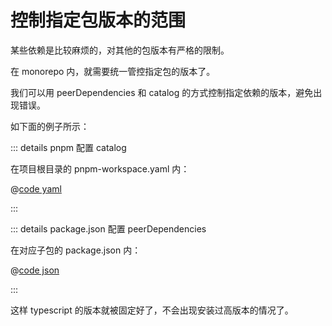 # 控制指定包版本的范围

某些依赖是比较麻烦的，对其他的包版本有严格的限制。

在 monorepo 内，就需要统一管控指定包的版本了。

我们可以用 peerDependencies 和 catalog 的方式控制指定依赖的版本，避免出现错误。

如下面的例子所示：

::: details pnpm 配置 catalog

在项目根目录的 pnpm-workspace.yaml 内：

@[code yaml](./peerDependencies+catalog/pnpm-workspace.example.yaml)

:::

::: details package.json 配置 peerDependencies

在对应子包的 package.json 内：

@[code json](./peerDependencies+catalog/package.example.json)

:::

这样 typescript 的版本就被固定好了，不会出现安装过高版本的情况了。
